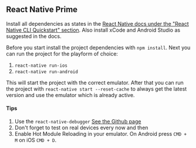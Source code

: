 ## React Native Prime

Install all dependencies as states in the [React Native docs under the "React Native CLI Quickstart" section](https://facebook.github.io/react-native/docs/getting-started "React Native Docs").
Also install xCode and Android Studio as suggested in the docs.

Before you start install the project dependencies with `npm install`.
Next you can run the project for the playform of choice:
1. `react-native run-ios`
2. `react-native run-android`

This will start the project with the correct emulator. After that you can run the project with `react-native start --reset-cache` to always get the latest version and use the emulator which is already active.

#### Tips
1. Use the `react-native-debugger` [See the Github page](https://github.com/jhen0409/react-native-debugger)
2. Don't forget to test on real devices every now and then
3. Enable Hot Module Reloading in your emulator. On Android press `CMD + M` on iOS `CMD + D`.